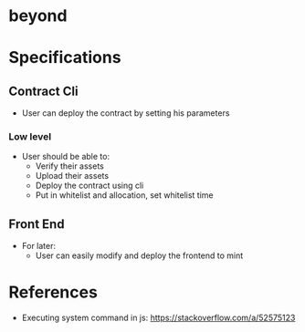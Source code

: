 # beyond

# Specifications

## Contract Cli

- User can deploy the contract by setting his parameters

### Low level

- User should be able to:
  - Verify their assets
  - Upload their assets
  - Deploy the contract using cli
  - Put in whitelist and allocation, set whitelist time

## Front End

- For later:
  - User can easily modify and deploy the frontend to mint

# References

- Executing system command in js: https://stackoverflow.com/a/52575123

